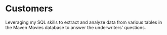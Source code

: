 # Customers
Leveraging my SQL skills to extract and analyze data from various tables in the Maven Movies database to answer the underwriters' questions.
